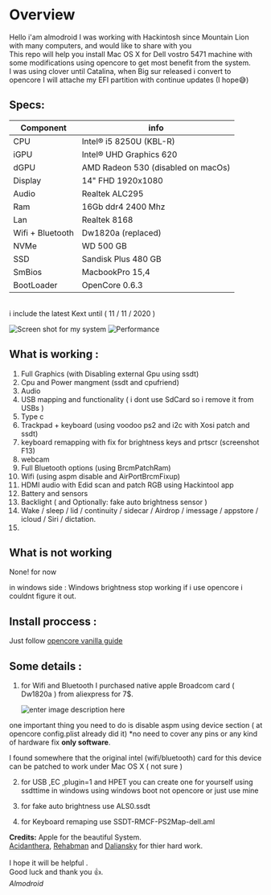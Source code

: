 ﻿# Overview
Hello i'am almodroid I was working with Hackintosh since Mountain Lion with many computers, and would like to share with you\
This repo will help you install Mac OS X for Dell vostro 5471 machine with some modifications using opencore to get most benefit from the system.\
I was using clover until Catalina, when Big sur released i convert to opencore I will attache my EFI partition with continue updates (I hope😅)

## Specs:

| Component | info |
|-----------|-------|
| CPU |	Intel® i5 8250U (KBL-R) |
| iGPU	| Intel® UHD Graphics 620 |
| dGPU |	AMD Radeon 530 (disabled on macOs)|
| Display | 14" FHD 1920x1080 |
| Audio	| Realtek ALC295 |
| Ram	| 16Gb ddr4 2400 Mhz |
| Lan	| Realtek 8168 |
| Wifi + Bluetooth |	Dw1820a (replaced) |
| NVMe	| WD 500 GB |
| SSD	| Sandisk Plus 480 GB |
| SmBios |	MacbookPro 15,4 |
| BootLoader	| OpenCore 0.6.3 |



\
i include the latest Kext until ( 11 / 11 / 2020 )

![Screen shot for my system](https://raw.githubusercontent.com/almodroid/Dell-vostro-5471-hackintosh/main/Screenshot2.png)
![Performance](https://raw.githubusercontent.com/almodroid/Dell-vostro-5471-hackintosh/main/Screenshot1.png)
## What is working :
 1. Full Graphics (with Disabling external Gpu using ssdt)
 2. Cpu and Power mangment (ssdt and cpufriend)
 3. Audio
 4. USB mapping and functionality ( i dont use SdCard so i remove it from USBs )
 5. Type c
 6. Trackpad + keyboard (using voodoo ps2 and i2c with Xosi patch and ssdt) 
 7. keyboard remapping with fix for brightness keys and prtscr (screenshot F13)
 8. webcam 
 9. Full Bluetooth options (using BrcmPatchRam) 
 10. Wifi (using aspm disable and AirPortBrcmFixup)
 11. HDMI audio with Edid scan and patch RGB using Hackintool app
 12. Battery and sensors
 13. Backlight ( and Optionally: fake auto brightness sensor )
 14. Wake / sleep / lid / continuity / sidecar / Airdrop / imessage / appstore / icloud / Siri / dictation.
 15. 

## What is not working 
None! for now 

in windows side :
Windows brightness stop working if i use opencore i couldnt figure it out.

## Install proccess :
Just follow [opencore vanilla guide](https://dortania.github.io/OpenCore-Install-Guide/prerequisites.html)


## Some details :

1. for Wifi and Bluetooth I purchased native apple Broadcom card ( Dw1820a )
from aliexpress for 7$.
   
   ![enter image description here](https://osxlatitude.com/uploads/monthly_2019_05/DW1820A_CN-08PKF4.jpg.2f57e855741f3797816a71423155cbde.jpg)
 
 one important thing you need to do is disable aspm using device section ( at opencore config.plist already did it)
 *no need to cover any pins or any kind of hardware fix **only software**.

I found somewhere that the original intel (wifi/bluetooth) card for this device can be patched to work under Mac OS X ( not sure )

2. for USB ,EC ,plugin=1 and HPET 
you can create one for yourself using ssdttime in windows using windows boot not opencore or just use mine

3. for fake auto brightness use ALS0.ssdt

4. for Keyboard remaping use SSDT-RMCF-PS2Map-dell.aml
 
**Credits:** 
Apple for the beautiful System.\
[Acidanthera](https://github.com/acidanthera), [Rehabman](https://github.com/RehabMan) and [Daliansky](https://github.com/daliansky) for thier hard work.\
\
I hope it will be helpful .\
Good luck and thank you 👍.\
*Almodroid*
